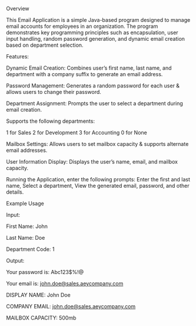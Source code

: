 Overview

This Email Application is a simple Java-based program designed to manage email accounts for employees in an organization. The program demonstrates key programming principles such as encapsulation, user input handling, random password generation, and dynamic email creation based on department selection.

Features:

Dynamic Email Creation: Combines user’s first name, last name, and department with a company suffix to generate an email address.

Password Management: Generates a random password for each user & allows users to change their password.

Department Assignment: Prompts the user to select a department during email creation.

Supports the following departments:

1 for Sales
2 for Development
3 for Accounting
0 for None

Mailbox Settings: Allows users to set mailbox capacity & supports alternate email addresses.

User Information Display: Displays the user’s name, email, and mailbox capacity.

Running the Application, enter the following prompts: 
Enter the first and last name,
Select a department,
View the generated email, password, and other details.

Example Usage

Input:

First Name: John

Last Name: Doe

Department Code: 1


Output:

Your password is: Abc123$%!@

Your email is: john.doe@sales.aeycompany.com

DISPLAY NAME: John Doe

COMPANY EMAIL: john.doe@sales.aeycompany.com

MAILBOX CAPACITY: 500mb

